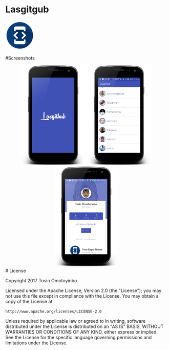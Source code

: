 # Lasgitgub
![alt tag](https://github.com/twisstosin/Andela-ALC-Challenge/blob/master/app/src/main/res/mipmap-hdpi/ic_launcher.png)

#Screenshots
<div align="center" markdown="1">

<img src="https://github.com/twisstosin/Andela-ALC-Challenge/blob/master/app/src/main/res/drawable/screenshot.png" width="40%"/>
<img src="https://github.com/twisstosin/Andela-ALC-Challenge/blob/master/app/src/main/res/drawable/screenshot_2.png" width="40%"/>
<img src="https://github.com/twisstosin/Andela-ALC-Challenge/blob/master/app/src/main/res/drawable/screenshot_3.png" width="40%"/>
</div>
# License

Copyright 2017 Tosin Omotoyinbo

Licensed under the Apache License, Version 2.0 (the "License");
you may not use this file except in compliance with the License.
You may obtain a copy of the License at

    http://www.apache.org/licenses/LICENSE-2.0

Unless required by applicable law or agreed to in writing, software
distributed under the License is distributed on an "AS IS" BASIS,
WITHOUT WARRANTIES OR CONDITIONS OF ANY KIND, either express or implied.
See the License for the specific language governing permissions and
limitations under the License.